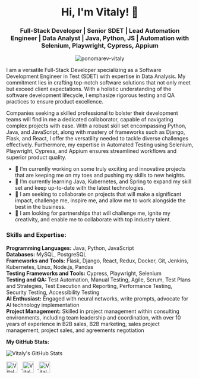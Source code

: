 <h1 align="center">Hi, I'm Vitaly! 👋</h1>
<h3 align="center">Full-Stack Developer | Senior SDET | Lead Automation Engineer | Data Analyst | Java, Python, JS | Automation with Selenium, Playwright, Cypress, Appium</h3>

<p align="center"> 
  <img src="https://github-profile-trophy.vercel.app/?username=ponomarev-vitaly&theme=juicyfresh&no-frame=true&margin-w=20&margin-h=20" alt="ponomarev-vitaly" />
</p>

<p align="left">I am a versatile Full-Stack Developer specializing as a Software Development Engineer in Test (SDET) with expertise in Data Analysis. My commitment lies in crafting top-notch software solutions that not only meet but exceed client expectations. With a holistic understanding of the software development lifecycle, I emphasize rigorous testing and QA practices to ensure product excellence.</p>

<p align="left">Companies seeking a skilled professional to bolster their development teams will find in me a dedicated collaborator, capable of navigating complex projects with ease. With a robust skill set encompassing Python, Java, and JavaScript, along with mastery of frameworks such as Django, Flask, and React, I offer the versatility needed to tackle diverse challenges effectively. Furthermore, my expertise in Automated Testing using Selenium, Playwright, Cypress, and Appium ensures streamlined workflows and superior product quality.</p>

<ul align="left">
  <li>🔭 I’m currently working on some truly exciting and innovative projects that are keeping me on my toes and pushing my skills to new heights.</li>
  <li>🌱 I’m currently learning Java, Kubernetes, and Spring to expand my skill set and keep up-to-date with the latest technologies.</li>
  <li>👯 I am seeking to collaborate on projects that will make a significant impact, challenge me, inspire me, and allow me to work alongside the best in the business.</li>
  <li>🤝 I am looking for partnerships that will challenge me, ignite my creativity, and enable me to collaborate with top industry talent.</li>
</ul>

<h3 align="left">Skills and Expertise:</h3>

<p align="left">
  <b>Programming Languages:</b> Java, Python, JavaScript<br>
  <b>Databases:</b> MySQL, PostgreSQL<br>
  <b>Frameworks and Tools:</b> Flask, Django, React, Redux, Docker, Git, Jenkins, Kubernetes, Linux, Node.js, Pandas<br>
  <b>Testing Frameworks and Tools:</b> Cypress, Playwright, Selenium<br>
  <b>Testing and QA:</b> Test Automation, Manual Testing, Agile, Scrum, Test Plans and Strategies, Test Execution and Reporting, Performance Testing, Security Testing, Accessibility Testing<br>
  <b>AI Enthusiast:</b> Engaged with neural networks, write prompts, advocate for AI technology implementation<br>
  <b>Project Management:</b> Skilled in project management within consulting environments, including team leadership and coordination, with over 10 years of experience in B2B sales, B2B marketing, sales project management, project sales, and agreements negotiation<br>
</p>


**My GitHub Stats:**

<p align="left">
  <img src="https://github-readme-stats.vercel.app/api?username=ponomarev-vitaly&show_icons=true&count_private=true&include_all_commits=true&theme=dark" alt="Vitaly's GitHub Stats" />
</p>

<p align="left">
  <a href="https://github.com/ponomarev-vitaly" target="_blank">
    <img align="center" src="https://img.icons8.com/color/48/000000/github--v1.png" alt="Vitaly's GitHub" height="30" width="30" style="margin-right: 10px;" />
  </a>
  <a href="https://www.linkedin.com/in/vitaliy-ponomarev" target="_blank">
    <img align="center" src="https://img.icons8.com/color/48/000000/linkedin-circled--v1.png" alt="Vitaly's LinkedIn" height="30" width="30" style="margin-right: 10px;" />
  </a>
  <a href="https://www.facebook.com/vitaliyponomarev3126" target="_blank">
    <img align="center" src="https://img.icons8.com/color/48/000000/facebook-new--v2.png" alt="Vitaly's Facebook" height="30" width="30" style="margin-right: 10px;" />
  </a>
  
</p>
